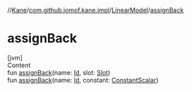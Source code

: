 //[Kane](../../index.md)/[com.github.jomof.kane.impl](../index.md)/[LinearModel](index.md)/[assignBack](assign-back.md)



# assignBack  
[jvm]  
Content  
fun [assignBack](assign-back.md)(name: [Id](../index.md#%5Bcom.github.jomof.kane.impl%2FId%2F%2F%2FPointingToDeclaration%2F%5D%2FClasslikes%2F-636154559), slot: [Slot](../-slot/index.md))  
fun [assignBack](assign-back.md)(name: [Id](../index.md#%5Bcom.github.jomof.kane.impl%2FId%2F%2F%2FPointingToDeclaration%2F%5D%2FClasslikes%2F-636154559), constant: [ConstantScalar](../-constant-scalar/index.md))  



